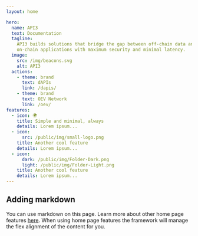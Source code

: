 ```yaml
---
layout: home

hero:
  name: API3
  text: Documentation
  tagline:
    API3 builds solutions that bridge the gap between off-chain data and
    on-chain applications with maximum security and minimal latency.
  image:
    src: /img/beacons.svg
    alt: API3
  actions:
    - theme: brand
      text: dAPIs
      link: /dapis/
    - theme: brand
      text: OEV Network
      link: /oev/
features:
  - icon: 🌍
    title: Simple and minimal, always
    details: Lorem ipsum...
  - icon:
      src: /public/img/small-logo.png
    title: Another cool feature
    details: Lorem ipsum...
  - icon:
      dark: /public/img/Folder-Dark.png
      light: /public/img/Folder-Light.png
    title: Another cool feature
    details: Lorem ipsum...
---
```


## Adding markdown

You can use markdown on this page. Learn more about other home page features
[here](https://vitepress.dev/reference/default-theme-home-page). When using home
page features the framework will manage the flex alignment of the content for
you.

<style>
  /**
  Add style for this page here. Prefix each class name with "api3-"
  less you overwrite a Vitepress class name.
  */
</style>

